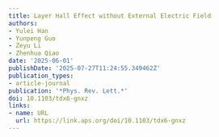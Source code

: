 ```yaml
---
title: Layer Hall Effect without External Electric Field
authors:
- Yulei Han
- Yunpeng Guo
- Zeyu Li
- Zhenhua Qiao
date: '2025-06-01'
publishDate: '2025-07-27T11:24:55.349462Z'
publication_types:
- article-journal
publication: '*Phys. Rev. Lett.*'
doi: 10.1103/tdx6-gnxz
links:
- name: URL
  url: https://link.aps.org/doi/10.1103/tdx6-gnxz
---
```

